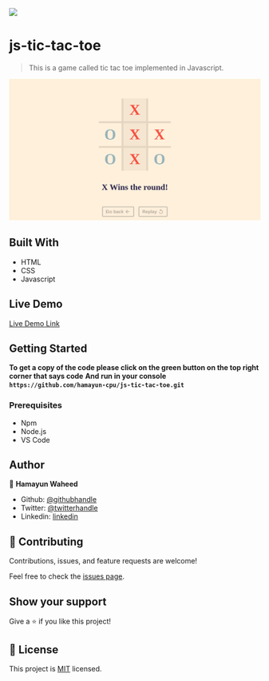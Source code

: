 ![](https://img.shields.io/badge/Microverse-blueviolet)

# js-tic-tac-toe

> This is a game called tic tac toe implemented in Javascript.

![screenshot](/img/ss.png)

## Built With

- HTML
- CSS
- Javascript

## Live Demo

[Live Demo Link](https://hamayun-cpu.github.io/Library/)

## Getting Started

**To get a copy of the code please click on the green button on the top right corner that says code**
**And run in your console `https://github.com/hamayun-cpu/js-tic-tac-toe.git`**

### Prerequisites

- Npm
- Node.js
- VS Code

## Author

👤 **Hamayun Waheed**

- Github: [@githubhandle](https://github.com/hamayun-cpu)
- Twitter: [@twitterhandle](https://twitter.com/hamayun_waheed?s=09&fbclid=IwAR0rfO9cMDDeCX8LfXf4cCNQDrL4LpJ02Q2csWhcT-VtMQ0Cy9EgTB4Wq8E)
- Linkedin: [linkedin](https://www.linkedin.com/in/hamayun-waheed-3527381b2/)

## 🤝 Contributing

Contributions, issues, and feature requests are welcome!

Feel free to check the [issues page](issues/).

## Show your support

Give a ⭐️ if you like this project!

## 📝 License

This project is [MIT](lic.url) licensed.
